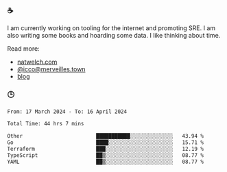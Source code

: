 ### ☕

I am currently working on tooling for the internet and promoting SRE. I am also writing some books and hoarding some data. I like thinking about time. 

Read more:

 - [natwelch.com](https://natwelch.com)
 - [@icco@merveilles.town](https://merveilles.town/@icco)
 - [blog](https://writing.natwelch.com)

### 🕒

<!--START_SECTION:waka-->

```txt
From: 17 March 2024 - To: 16 April 2024

Total Time: 44 hrs 7 mins

Other                        ███████████░░░░░░░░░░░░░░   43.94 %
Go                           ████░░░░░░░░░░░░░░░░░░░░░   15.71 %
Terraform                    ███░░░░░░░░░░░░░░░░░░░░░░   12.19 %
TypeScript                   ██▒░░░░░░░░░░░░░░░░░░░░░░   08.77 %
YAML                         ██▒░░░░░░░░░░░░░░░░░░░░░░   08.77 %
```

<!--END_SECTION:waka-->
